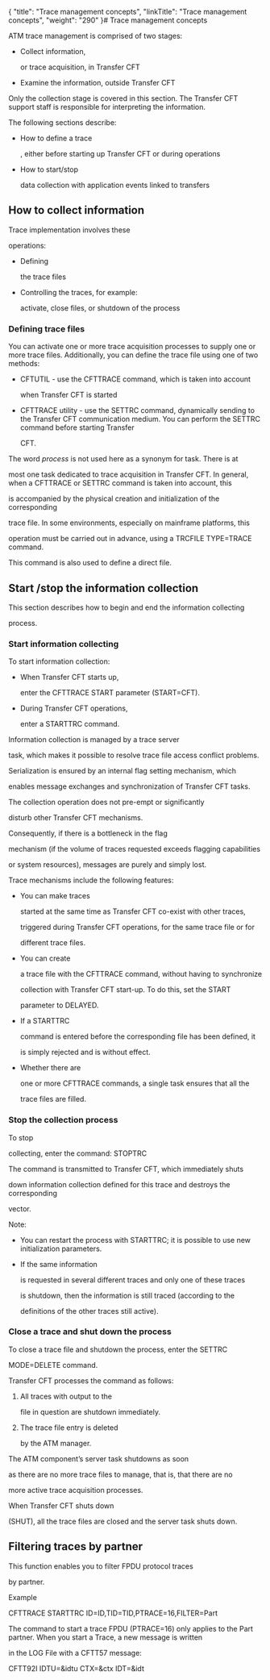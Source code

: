 {
    "title": "Trace management concepts",
    "linkTitle": "Trace management concepts",
    "weight": "290"
}# <span id="Trace_Management"></span>Trace management concepts

ATM trace management is comprised of two stages:

-   Collect information,
    or trace acquisition, in Transfer CFT
-   Examine the information, outside Transfer CFT

Only the collection stage is covered in this section. The Transfer CFT support staff is responsible for interpreting the information.

The following sections describe:

-   How to define a trace
    , either before starting up Transfer CFT or during operations
-   How to start/stop
    data collection with application events linked to transfers

## <span id="Information_Collection"></span>How to collect information

Trace implementation involves these
operations:

-   Defining
    the trace files
-   Controlling the traces, for example:
    activate, close files, or shutdown of the process

### <span id="Defining_trace_files"></span>Defining trace files

You can activate one or more trace acquisition processes to supply one or more trace files. Additionally, you can define the trace file using one of two methods:

-   CFTUTIL - use the CFTTRACE command, which is taken into account
    when Transfer CFT is started
-   CFTTRACE utility - use the SETTRC command, dynamically sending to the Transfer CFT communication medium. You can perform the SETTRC command before starting Transfer
    CFT.

The word *process* is not used here as a synonym for task. There is at
most one task dedicated to trace acquisition in Transfer CFT. In general, when a CFTTRACE or SETTRC command is taken into account, this
is accompanied by the physical creation and initialization of the corresponding
trace file. In some environments, especially on mainframe platforms, this
operation must be carried out in advance, using a TRCFILE TYPE=TRACE command.

This command is also used to define a direct file.

## <span id="Managing_information_collection"></span><span id="How_to_start_and_stop_the_information_collection_process"></span>Start /stop the information collection

This section describes how to begin and end the information collecting
process.

### <span id="Starting_information_collection"></span>Start information collecting

To start information collection:

-   When Transfer CFT starts up,
    enter the CFTTRACE START parameter (START=CFT).
-   During Transfer CFT operations,
    enter a STARTTRC command.

Information collection is managed by a trace server
task, which makes it possible to resolve trace file access conflict problems.
Serialization is ensured by an internal flag setting mechanism, which
enables message exchanges and synchronization of Transfer CFT tasks.

The collection operation does not pre-empt or significantly
disturb other Transfer CFT mechanisms.

Consequently, if there is a bottleneck in the flag
mechanism (if the volume of traces requested exceeds flagging capabilities
or system resources), messages are purely and simply lost.

Trace mechanisms include the following features:

-   You can make traces
    started at the same time as Transfer CFT co-exist with other traces,
    triggered during Transfer CFT operations, for the same trace file or for
    different trace files.
-   You can create
    a trace file with the CFTTRACE command, without having to synchronize
    collection with Transfer CFT start-up. To do this, set the START
    parameter to DELAYED.
-   If a STARTTRC
    command is entered before the corresponding file has been defined, it
    is simply rejected and is without effect.
-   Whether there are
    one or more CFTTRACE commands, a single task ensures that all the
    trace files are filled.

### Stop the collection process

To stop
collecting, enter the command: STOPTRC  
The command is transmitted to Transfer CFT, which immediately shuts
down information collection defined for this trace and destroys the corresponding
vector.

Note:

-   You can restart the process with STARTTRC; it is possible to use new initialization parameters.
-   If the same information
    is requested in several different traces and only one of these traces
    is shutdown, then the information is still traced (according to the
    definitions of the other traces still active).

### <span id="Stopping"></span>Close a trace and shut down the process

To close a trace file and shutdown the process, enter the SETTRC
MODE=DELETE command.

Transfer CFT processes the command as follows:

1.  All traces with output to the
    file in question are shutdown immediately.
2.  The trace file entry is deleted
    by the ATM manager.

The ATM component’s server task shutdowns as soon
as there are no more trace files to manage, that is, that there are no
more active trace acquisition processes.

When Transfer CFT shuts down
(SHUT), all the trace files are closed and the server task shuts down.

## <span id="Filtering_Traces_by_partner"></span>Filtering traces by partner

This function enables you to filter FPDU protocol traces
by partner.

Example

CFTTRACE STARTTRC ID=ID,TID=TID,PTRACE=16,FILTER=Part

The command to start a trace FPDU (PTRACE=16) only applies to the Part partner. When you start a Trace, a new message is written
in the LOG File with a CFTT57 message:

<span lang="EN-US">CFTT92I IDTU=&idtu CTX=&ctx IDT=&idt
</span>
